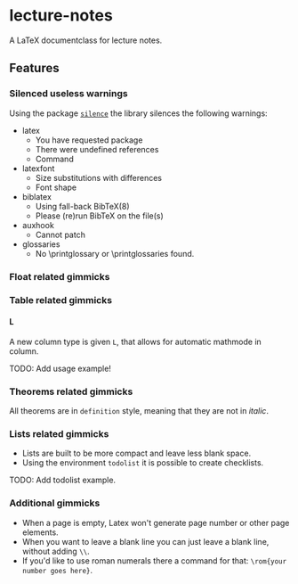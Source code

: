 # lecture-notes
A LaTeX documentclass for lecture notes.

## Features

### Silenced useless warnings
Using the package [`silence`](https://ctan.org/pkg/silence?lang=en) the library silences the following warnings:

- latex
    -  You have requested package
    -  There were undefined references
    -  Command
- latexfont
    -  Size substitutions with differences
    -  Font shape
- biblatex 
    -  Using fall-back BibTeX(8)
    -  Please (re)run BibTeX on the file(s)
-  auxhook
    - Cannot patch  
- glossaries 
    - No \printglossary or \printglossaries found.

### Float related gimmicks

### Table related gimmicks
#### L
A new column type is given `L`, that allows for automatic mathmode in column.

TODO: Add usage example!

### Theorems related gimmicks
All theorems are in `definition` style, meaning that they are not in *italic*.

### Lists related gimmicks
- Lists are built to be more compact and leave less blank space.
- Using the environment `todolist` it is possible to create checklists.

TODO: Add todolist example.

### Additional gimmicks
- When a page is empty, Latex won't generate page number or other page elements.
- When you want to leave a blank line you can just leave a blank line, without adding `\\`.
- If you'd like to use roman numerals there a command for that: `\rom{your number goes here}`.